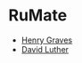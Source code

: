 # RuMate

* [Henry Graves](https://github.com/HenryGraves)
* [David Luther](https://github.com/DavidLuther)

